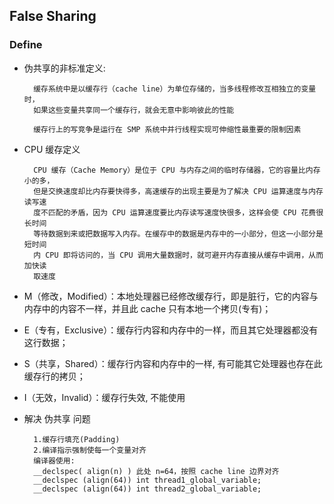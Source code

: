 ## False Sharing

### Define
- 伪共享的非标准定义:

        缓存系统中是以缓存行（cache line）为单位存储的，当多线程修改互相独立的变量时，
        如果这些变量共享同一个缓存行，就会无意中影响彼此的性能
        
        缓存行上的写竞争是运行在 SMP 系统中并行线程实现可伸缩性最重要的限制因素
- CPU 缓存定义

        CPU 缓存（Cache Memory）是位于 CPU 与内存之间的临时存储器，它的容量比内存小的多，
        但是交换速度却比内存要快得多，高速缓存的出现主要是为了解决 CPU 运算速度与内存读写速
        度不匹配的矛盾，因为 CPU 运算速度要比内存读写速度快很多，这样会使 CPU 花费很长时间
        等待数据到来或把数据写入内存。在缓存中的数据是内存中的一小部分，但这一小部分是短时间
        内 CPU 即将访问的，当 CPU 调用大量数据时，就可避开内存直接从缓存中调用，从而加快读
        取速度
        
        
- M（修改，Modified）：本地处理器已经修改缓存行，即是脏行，它的内容与内存中的内容不一样，并且此 cache 只有本地一个拷贝(专有)；
- E（专有，Exclusive）：缓存行内容和内存中的一样，而且其它处理器都没有这行数据；
- S（共享，Shared）：缓存行内容和内存中的一样, 有可能其它处理器也存在此缓存行的拷贝；
- I（无效，Invalid）：缓存行失效, 不能使用

- 解决 伪共享 问题

        1.缓存行填充(Padding)
        2.编译指示强制使每一个变量对齐
        编译器使用:
        __declspec( align(n) ) 此处 n=64，按照 cache line 边界对齐
        __declspec (align(64)) int thread1_global_variable;
        __declspec (align(64)) int thread2_global_variable;
    